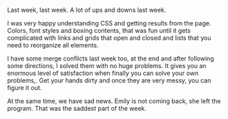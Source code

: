 Last week, last week. A lot of ups and downs last week. 

I was very happy understanding CSS and getting results from the page. Colors, font styles and boxing contents, 
that was fun until it gets complicated with links and grids that open and closed and lists that you need to reorganize all elements. 

I have some merge conflicts last week too, at the end and after following some directions, I solved them with no huge problems. 
It gives you an enormous level of satisfaction when finally you can solve your own problems,. Get your hands dirty and once they are very messy, you can figure it out.

At the same time, we have sad news. Emily is not coming back, she left the program. That was the saddest part of the week.
